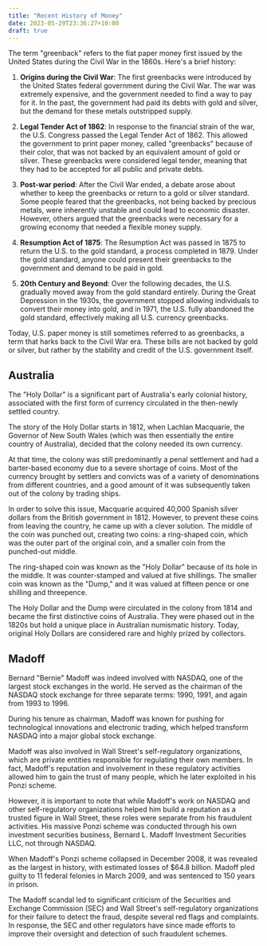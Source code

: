 ```yaml
---
title: "Recent History of Money"
date: 2023-05-29T23:36:27+10:00
draft: true
---
```


The term "greenback" refers to the fiat paper money first issued by the United States during the Civil War in the 1860s. Here's a brief history:

1. **Origins during the Civil War**: The first greenbacks were introduced by the United States federal government during the Civil War. The war was extremely expensive, and the government needed to find a way to pay for it. In the past, the government had paid its debts with gold and silver, but the demand for these metals outstripped supply.

2. **Legal Tender Act of 1862**: In response to the financial strain of the war, the U.S. Congress passed the Legal Tender Act of 1862. This allowed the government to print paper money, called "greenbacks" because of their color, that was not backed by an equivalent amount of gold or silver. These greenbacks were considered legal tender, meaning that they had to be accepted for all public and private debts.

3. **Post-war period**: After the Civil War ended, a debate arose about whether to keep the greenbacks or return to a gold or silver standard. Some people feared that the greenbacks, not being backed by precious metals, were inherently unstable and could lead to economic disaster. However, others argued that the greenbacks were necessary for a growing economy that needed a flexible money supply. 

4. **Resumption Act of 1875**: The Resumption Act was passed in 1875 to return the U.S. to the gold standard, a process completed in 1879. Under the gold standard, anyone could present their greenbacks to the government and demand to be paid in gold.

5. **20th Century and Beyond**: Over the following decades, the U.S. gradually moved away from the gold standard entirely. During the Great Depression in the 1930s, the government stopped allowing individuals to convert their money into gold, and in 1971, the U.S. fully abandoned the gold standard, effectively making all U.S. currency greenbacks.

Today, U.S. paper money is still sometimes referred to as greenbacks, a term that harks back to the Civil War era. These bills are not backed by gold or silver, but rather by the stability and credit of the U.S. government itself.

## Australia 

The "Holy Dollar" is a significant part of Australia's early colonial history, associated with the first form of currency circulated in the then-newly settled country.

The story of the Holy Dollar starts in 1812, when Lachlan Macquarie, the Governor of New South Wales (which was then essentially the entire country of Australia), decided that the colony needed its own currency. 

At that time, the colony was still predominantly a penal settlement and had a barter-based economy due to a severe shortage of coins. Most of the currency brought by settlers and convicts was of a variety of denominations from different countries, and a good amount of it was subsequently taken out of the colony by trading ships.

In order to solve this issue, Macquarie acquired 40,000 Spanish silver dollars from the British government in 1812. However, to prevent these coins from leaving the country, he came up with a clever solution. The middle of the coin was punched out, creating two coins: a ring-shaped coin, which was the outer part of the original coin, and a smaller coin from the punched-out middle. 

The ring-shaped coin was known as the "Holy Dollar" because of its hole in the middle. It was counter-stamped and valued at five shillings. The smaller coin was known as the "Dump," and it was valued at fifteen pence or one shilling and threepence.

The Holy Dollar and the Dump were circulated in the colony from 1814 and became the first distinctive coins of Australia. They were phased out in the 1820s but hold a unique place in Australian numismatic history. Today, original Holy Dollars are considered rare and highly prized by collectors.

## Madoff

Bernard "Bernie" Madoff was indeed involved with NASDAQ, one of the largest stock exchanges in the world. He served as the chairman of the NASDAQ stock exchange for three separate terms: 1990, 1991, and again from 1993 to 1996.

During his tenure as chairman, Madoff was known for pushing for technological innovations and electronic trading, which helped transform NASDAQ into a major global stock exchange.

Madoff was also involved in Wall Street's self-regulatory organizations, which are private entities responsible for regulating their own members. In fact, Madoff's reputation and involvement in these regulatory activities allowed him to gain the trust of many people, which he later exploited in his Ponzi scheme.

However, it is important to note that while Madoff's work on NASDAQ and other self-regulatory organizations helped him build a reputation as a trusted figure in Wall Street, these roles were separate from his fraudulent activities. His massive Ponzi scheme was conducted through his own investment securities business, Bernard L. Madoff Investment Securities LLC, not through NASDAQ.

When Madoff's Ponzi scheme collapsed in December 2008, it was revealed as the largest in history, with estimated losses of $64.8 billion. Madoff pled guilty to 11 federal felonies in March 2009, and was sentenced to 150 years in prison.

The Madoff scandal led to significant criticism of the Securities and Exchange Commission (SEC) and Wall Street's self-regulatory organizations for their failure to detect the fraud, despite several red flags and complaints. In response, the SEC and other regulators have since made efforts to improve their oversight and detection of such fraudulent schemes.

